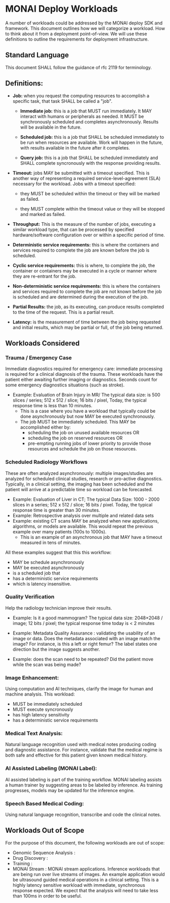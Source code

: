 # MONAI Deploy Workloads

A number of workloads could be addressed by the MONAI deploy SDK and
framework. This document outlines how we will categorize a
workload. How to think about it from a deployment point-of-view. We
will use these definitions to outline the requirements for deployment
infrastructure.

## Standard Language
This document SHALL follow the
guidance of rfc 2119 for terminology.

## Definitions:

- **Job:** when you request the computing resources to accomplish a specific
task, that task SHALL be called a "job".

  - **Immediate job:** this is a job that MUST run immediately. It MAY
 interact with humans or peripherals as needed. It MUST be
 synchronously scheduled and completes asynchronously. Results will be
 available in the future.

  - **Scheduled job:** this is a job that SHALL be scheduled
 immediately to be run when resources are available. Work will happen
 in the future, with results available in the future after it
 completes.

  - **Query job:** this is a job that SHALL be scheduled immediately
      and SHALL complete syncronously with the response providing
      results.

- **Timeout:** jobs MAY be submitted with a timeout specified. This is
another way of representing a required service-level-agreement (SLA)
necessary for the workload. Jobs with a timeout specified:

  - they MUST be scheduled within the timeout or they will be marked
    as failed.

  - they MUST complete within the timeout value or they will be
    stopped and marked as failed.

- **Throughput:** This is the measure of the number of jobs, executing a similar workload type,
that can be processed by specified hardware/software configuration over or within a specific
period of time.

- **Deterministic service requirements:** this is where the
containers and services required to complete the job are known before
the job is scheduled.

- **Cyclic service requirements:** this is where, to
complete the job, the container or containers may be executed in a
cycle or manner where they are re-entrant for the job.

- **Non-deterministic service requirements:** this is where the containers
and services required to complete the job are not known before the job
is scheduled and are determined during the execution of the job.

- **Partial Results:** the job, as its executing, can produce results completed to the time of the request. This is a partial result.

- **Latency:** is the measurement of time between the job being requested
and initial results, which may be partial or full, of the job being returned. 

## Workloads Considered

### Trauma / Emergency Case

Immediate diagnostics required for emergency care: immediate
processing is required for a clinical diagnosis of the trauma. These
workloads have the patient either awaiting further imaging or
diagnostics. Seconds count for some emergency diagnostics situations
(such as stroke).

- Example: Evaluation of Brain Injury in MR/ The typical data size: is
500 slices / series; 512 x 512 / slice; 16 bits / pixel, Today, the
typical response time is less than 10 minutes.
  - This is a case where you have a workload that typically could be done
asynchronously but now MAY be executed synchronously.
  - The job MUST be immediately scheduled. This MAY be accomplished either by:
    - scheduling the job on unused available resources OR
    - scheduling the job on reserved resources OR 
    - pre-empting running jobs of lower priority to provide those resources and schedule the job on those resources.

### Scheduled Radiology Workflows

These are often analyzed asynchronously: multiple images/studies are
analyzed for scheduled clinical studies, research or pro-active
diagnostics. Typically, in a clinical setting, the imaging has been
scheduled and the patient will arrive at a predictable time so
workload can be forecasted.

- Example: Evaluation of Liver in CT; The typical Data Size: 1000 - 2000
slices in a series; 512 x 512 / slice; 16 bits / pixel. Today, the
typical response time is greater than 30 minutes.
- Example: Retrospective analysis over multiple and related data sets
- Example: existing CT scans MAY be analyzed when new applications,
algorithms, or models are available. This would repeat the previous
example over many patients (100s to 1000s).
  - This is an example of an asynchronous job that MAY have a timeout
measured in tens of minutes.

All these examples suggest that this this workflow:
 - MAY be schedule asynchronously
 - MAY be executed asynchronously
 - is a scheduled job that
 - has a deterministic service requirements
 - which is latency insensitive.


### Quality Verification
Help the radiology technician improve their results.

- Example: Is it a good mammogram? The typical data size: 2048×2048 /
image; 12 bits / pixel; the typical response time today is < 2 minutes

- Example: Metadata Quality Assurance : validating the usability of an
image or data. Does the metadata associated with an image match the
image? For instance, is this a left or right femur? The label states
one direction but the image suggests another.

- Example: does the scan need to be repeated? Did the patient move while
the scan was being made?

### Image Enhancement:
Using computation and AI techniques, clarify the image for human and machine analysis. This workload:
- MUST be immediately scheduled
- MUST execute syncronously
- has high latency sensitivity
- has a deterministic service requirements

### Medical Text Analysis:

Natural language recognition used with medical notes producing coding
and diagnostic assistance. For instance, validate that the medical
regime is both safe and effective for this patient given known medical
history.

### AI Assisted Labeling (MONAI Label):
AI assisted labeling is part of the training workflow. MONAI labeling
assists a human trainer by suggesting areas to be labeled by
inference. As training progresses, models may be updated for the
inference engine.

### Speech Based Medical Coding:
Using natural language recognition, transcribe and code the clinical notes.

## Workloads Out of Scope
For the purpose of this document, the following workloads are out of scope:

- Genomic Sequence Analysis :
- Drug Discovery :
- Training :
- MONAI Stream : MONAI stream applications. Inference workloads that
  are being run over live streams of images. An example application
  would be ultrasound guided medical operations in a clinical
  setting. This is a highly latency sensitive workload with immediate,
  synchronous response expected. We expect that the analysis will need
  to take less than 100ms in order to be useful.

